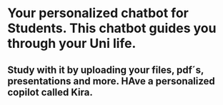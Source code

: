 # Your personalized chatbot for Students. This chatbot guides you through your Uni life. 

## Study with it by uploading your files, pdf´s, presentations and more. HAve a personalized copilot called Kira. 

